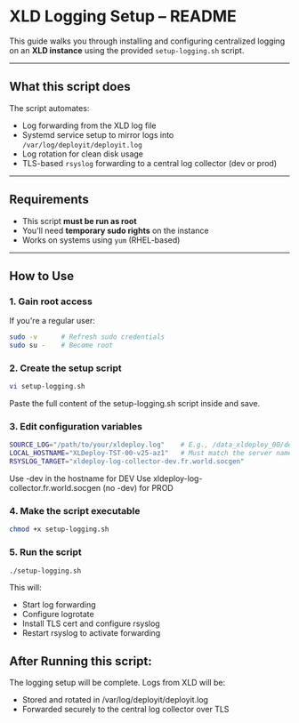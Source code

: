 # XLD Logging Setup – README

This guide walks you through installing and configuring centralized logging on an **XLD instance** using the provided `setup-logging.sh` script.

---

## What this script does

The script automates:

- Log forwarding from the XLD log file
- Systemd service setup to mirror logs into `/var/log/deployit/deployit.log`
- Log rotation for clean disk usage
- TLS-based `rsyslog` forwarding to a central log collector (dev or prod)

---

## Requirements

- This script **must be run as root**
- You'll need **temporary sudo rights** on the instance
- Works on systems using `yum` (RHEL-based)

---

## How to Use

### 1. Gain root access

If you're a regular user:

```bash
sudo -v      # Refresh sudo credentials
sudo su -    # Become root
```
### 2. Create the setup script
```bash
vi setup-logging.sh
```
Paste the full content of the setup-logging.sh script inside and save.

### 3. Edit configuration variables
```bash
SOURCE_LOG="/path/to/your/xldeploy.log"    # E.g., /data_xldeploy_00/deployit/.../deployit.log
LOCAL_HOSTNAME="XLDeploy-TST-00-v25-az1"   # Must match the server name
RSYSLOG_TARGET="xldeploy-log-collector-dev.fr.world.socgen"
```
Use -dev in the hostname for DEV
Use xldeploy-log-collector.fr.world.socgen (no -dev) for PROD

### 4. Make the script executable
```bash
chmod +x setup-logging.sh
```
### 5. Run the script
```bash
./setup-logging.sh
```
This will:
- Start log forwarding
- Configure logrotate
- Install TLS cert and configure rsyslog
- Restart rsyslog to activate forwarding

## After Running this script:
The logging setup will be complete. Logs from XLD will be:
- Stored and rotated in /var/log/deployit/deployit.log
- Forwarded securely to the central log collector over TLS
